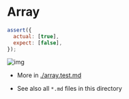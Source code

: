 <!-- PLACEHOLDER_START:TOC_DIRECTORY -->
<!-- PLACEHOLDER_END -->

# Array

```js
assert({
  actual: [true],
  expect: [false],
});
```

![img](array/array_first_item_diff/throw.svg)

- More in [./array.test.md](./array.test.md)

- See also all `*.md` files in this directory
